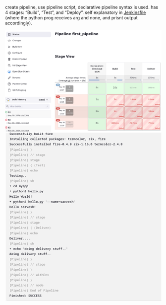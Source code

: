 create pipeline, use pipeline script, declarative pipeline syntax is used. has 4 stages: “Build”, “Test”, and “Deploy”. self explanatory in [Jenkinsfile](https://github.com/Saru2003/jenkins_sample/blob/main/Jenkinsfile) (where the python prog receives arg and none, and prisnt output accordingly).

<img src="images/Screenshot_20240530_121818.png">
<img src="images/Screenshot_20240530_121906.png">


